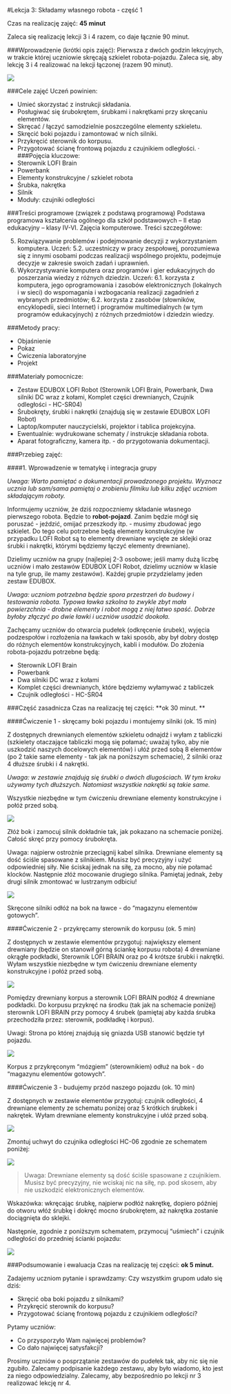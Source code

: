 #Lekcja 3: Składamy własnego robota - część 1

Czas na realizację zajęć: **45 minut** 

Zaleca się realizację lekcji 3 i 4 razem, co daje łącznie 90 minut.

###Wprowadzenie (krótki opis zajęć):
Pierwsza z dwóch godzin lekcyjnych, w trakcie której uczniowie skręcają szkielet robota-pojazdu. Zaleca się, aby lekcję 3 i 4 realizować na lekcji łączonej (razem 90 minut).

![](pojazd.jpg)

###Cele zajęć
Uczeń powinien:
- Umieć skorzystać z instrukcji składania.
- Posługiwać się śrubokrętem, śrubkami i nakrętkami przy skręcaniu elementów.
- Skręcać / łączyć samodzielnie poszczególne elementy szkieletu.
- Skręcić boki pojazdu i zamontować w nich silniki.
- Przykręcić sterownik do korpusu.
- Przygotować ścianę frontową pojazdu z czujnikiem odległości.
·     
###Pojęcia kluczowe:
- Sterownik LOFI Brain
- Powerbank
- Elementy konstrukcyjne / szkielet robota
- Śrubka, nakrętka
- Silnik
- Moduły: czujniki odległości 
         
 
###Treści programowe (związek z podstawą programową)
Podstawa programowa kształcenia ogólnego dla szkół podstawowych – II etap edukacyjny – klasy IV-VI. Zajęcia komputerowe. Treści szczegółowe:

5. Rozwiązywanie problemów i podejmowanie decyzji z wykorzystaniem komputera.
Uczeń:
	5.2. uczestniczy w pracy zespołowej, porozumiewa się z innymi osobami podczas
	realizacji wspólnego projektu, podejmuje decyzje w zakresie swoich zadań i
	uprawnień.
6. Wykorzystywanie komputera oraz programów i gier edukacyjnych do poszerzania wiedzy
z różnych dziedzin. Uczeń:
	6.1. korzysta z komputera, jego oprogramowania i zasobów elektronicznych (lokalnych
	i w sieci) do wspomagania i wzbogacania realizacji zagadnień z wybranych
	przedmiotów;
	6.2. korzysta z zasobów (słowników, encyklopedii, sieci Internet) i programów
	multimedialnych (w tym programów edukacyjnych) z różnych przedmiotów
	i dziedzin wiedzy.
          
 
###Metody pracy:
- Objaśnienie 
- Pokaz
- Ćwiczenia laboratoryjne
- Projekt 
          
###Materiały pomocnicze:
- Zestaw EDUBOX LOFI Robot (Sterownik LOFI Brain, Powerbank, Dwa silniki DC wraz z kołami, Komplet części drewnianych, Czujnik odległości - HC-SR04)
- Śrubokręty, śrubki i nakrętki (znajdują się w zestawie EDUBOX LOFI Robot)
- Laptop/komputer nauczycielski, projektor i tablica projekcyjna.
- Ewentualnie: wydrukowane schematy / instrukcje składania robota.
- Aparat fotograficzny, kamera itp. - do przygotowania dokumentacji.
 


 
###Przebieg zajęć:
 
####1. Wprowadzenie w tematykę i integracja grupy

*Uwaga: Warto pamiętać o dokumentacji prowadzonego projektu. Wyznacz ucznia lub sam/sama pamiętaj o zrobieniu filmiku lub kilku zdjęć uczniom składającym roboty.*

Informujemy uczniów, że dziś rozpoczniemy składanie własnego pierwszego robota. Będzie to **robot-pojazd**. Zanim będzie mógł się poruszać - jeździć, omijać przeszkody itp. - musimy zbudować jego szkielet. Do tego celu potrzebne będą elementy konstrukcyjne (w przypadku LOFI Robot są to elementy drewniane wycięte ze sklejki oraz śrubki i nakrętki, którymi będziemy łączyć elementy drewniane).

Dzielimy uczniów na grupy (najlepiej 2-3 osobowe; jeśli mamy dużą liczbę uczniów i mało zestawów EDUBOX LOFI Robot, dzielimy uczniów w klasie na tyle grup, ile mamy zestawów). Każdej grupie przydzielamy jeden zestaw EDUBOX. 

*Uwaga: uczniom potrzebna będzie spora przestrzeń do budowy i testowania robota. Typowa ławka szkolna to zwykle zbyt mała powierzchnia - drobne elementy i robot mogą z niej łatwo spaść. Dobrze byłoby złączyć po dwie ławki i uczniów usadzić dookoła.*

Zachęcamy uczniów do otwarcia pudełek (odkręcenie śrubek), wyjęcia podzespołów i rozłożenia na ławkach w taki sposób, aby był dobry dostęp do różnych elementów konstrukcyjnych, kabli i modułów. Do złożenia robota-pojazdu potrzebne będą:
- Sterownik LOFI Brain
- Powerbank
- Dwa silniki DC wraz z kołami
- Komplet części drewnianych, które będziemy wyłamywać z tabliczek
- Czujnik odległości - HC-SR04
 
###Część zasadnicza
Czas na realizację tej części: **ok 30 minut. **

####Ćwiczenie 1 - skręcamy boki pojazdu i montujemy silniki (ok. 15 min)

Z dostępnych drewnianych elementów szkieletu odnajdź i wyłam z tabliczki (szkielety otaczające tabliczki mogą się połamać; uważaj tylko, aby nie uszkodzić naszych docelowych elementów) i ułóź przed sobą 8 elementów (po 2 takie same elementy - tak jak na poniższym schemacie), 2 silniki oraz 4 dłuższe śrubki i 4 nakrętki.

*Uwaga: w zestawie znajdują się śrubki o dwóch dlugościach. W tym kroku używamy tych dłuższych. Natomiast wszystkie nakrętki są takie same.*

Wszystkie niezbędne w tym ćwiczeniu drewniane elementy konstrukcyjne i połóż przed sobą.

![](boki_pojazdu_klocki.jpg)

Złóż bok i zamocuj silnik dokładnie tak, jak pokazano na schemacie poniżej. Całość skręć przy pomocy śrubokręta. 

Uwaga: najpierw ostrożnie przeciągnij kabel silnika. Drewniane elementy są dość ściśle spasowane z silnikiem. Musisz być precyzyjny i użyć odpowiedniej siły. Nie ściskaj jednak na siłę, za mocno, aby nie połamać klocków.
Następnie złóż mocowanie drugiego silnika. Pamiętaj jednak, żeby drugi silnik zmontować w lustrzanym odbiciu!

![](pojazd1.jpg)

Skręcone silniki odłóż na bok na ławce - do “magazynu elementów gotowych”. 


####Ćwiczenie 2 - przykręcamy sterownik do korpusu (ok. 5 min)

Z dostępnych w zestawie elementów przygotuj: największy element drewniany (będzie on stanowił górną ściankę korpusu robota) 4 drewniane okrągłe podkładki, Sterownik LOFI BRAIN oraz po 4 krótsze śrubki i nakrętki. Wyłam wszystkie niezbędne w tym ćwiczeniu drewniane elementy konstrukcyjne i połóż przed sobą.

![](brain_klocki.jpg)

Pomiędzy drewniany korpus a sterownik LOFI BRAIN podłóż 4 drewniane podkładki. Do korpusu przykręć na środku (tak jak na schemacie poniżej) sterownik LOFI BRAIN przy pomocy 4 śrubek (pamiętaj aby każda śrubka przechodziła przez: sterownik, podkładkę i korpus).

Uwagi: Strona po której znajdują się gniazda USB stanowić będzie tył pojazdu.

![](pojazd_edit_2.jpg)

Korpus z przykręconym “mózgiem” (sterownikiem) odłuż na bok - do “magazynu elementów gotowych”. 

####Ćwiczenie 3 - budujemy przód naszego pojazdu (ok. 10 min)

Z dostępnych w zestawie elementów przygotuj: czujnik odległości, 4 drewniane elementy ze schematu poniżej oraz 5 krótkich śrubkek i nakrętek. Wyłam drewniane elementy konstrukcyjne i ułóż przed sobą.

![](front_pojazdu_klocki.jpg)

Zmontuj uchwyt do czujnika odległości HC-06 zgodnie ze schematem poniżej:

![](hcsr04_1.jpg)


> Uwaga: Drewniane elementy są dość ściśle spasowane z czujnikiem. Musisz być precyzyjny, nie wciskaj nic na siłę, np. pod skosem, aby nie uszkodzić elektronicznych elementów. 



Wskazówka: wkręcając śrubkę, najpierw podłóż nakrętkę, dopiero później do otworu włóż śrubkę i dokręć mocno śrubokrętem, aż nakrętka zostanie dociągnięta do sklejki.

Następnie, zgodnie z poniższym schematem, przymocuj “uśmiech” i czujnik odległości do przedniej ścianki pojazdu:

![](hcsr04_2.jpg)
 

###Podsumowanie i ewaluacja
Czas na realizację tej części: **ok 5 minut.**

Zadajemy uczniom pytanie i sprawdzamy: Czy wszystkim grupom udało się dziś:
- Skręcić oba boki pojazdu z silnikami?
- Przykręcić sterownik do korpusu?
- Przygotować ścianę frontową pojazdu z czujnikiem odległości?

Pytamy uczniów: 
- Co przysporzyło Wam najwięcej problemów?
- Co dało najwięcej satysfakcji?

Prosimy uczniów o posprzątanie zestawów do pudełek tak, aby nic się nie zgubiło. Zalecamy podpisanie każdego zestawu, aby było wiadomo, kto jest za niego odpowiedzialny. 
Zalecamy, aby bezpośrednio po lekcji nr 3 realizować lekcję nr 4.
